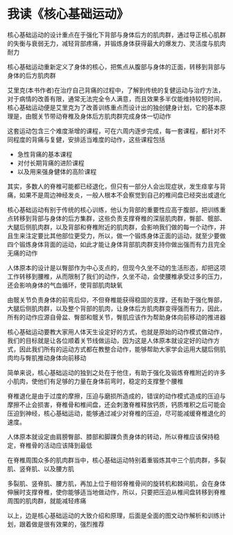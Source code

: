 # 我读《核心基础运动》

核心基础运动的设计重点在于强化下背部与身体后方的肌肉群，通过导正核心肌群的失衡与衰弱无力，减轻背部疼痛，并锻炼身体获得最大的爆发力、灵活度与肌肉耐力

核心基础运动重新定义了身体的核心，把焦点从腹部与身体的正面，转移到背部与身体的后方肌肉群

艾里克(本书作者)在治疗自己背痛的过程中，了解到传统的复健运动与治疗方法，对于病情的改善有限，通常无法完全令人满意，而且效果多半仅能维持较短时间，核心基础运动便是艾里克为了改善训练重点而设计出的独创健身计划，它的基本原理是，由髋关节带动脊椎及身体后方肌肉群完成身体一切动作

这套运动包含三个难度渐增的课程，可在六周内逐步完成，每一套课程，都针对不同程度的背痛与复健，安排适当难度的动作，这些课程包括

* 急性背痛的基本课程
* 对付长期背痛的进阶课程
* 以及用来强身健体的高阶课程

其实，多数人的脊椎可能都已经退化，但只有一部分人会出现症状，发生痉挛与背痛，如果不是周边神经发炎，一般人根本不会察觉到自己的椎间盘已经突出或退化

核心基础运动有别于传统的核心训练，他认为背部的重要性应高于腹部，把训练重点转移到背部与身体的后方集群，这些负责支撑脊椎的深层肌肉群，臀部、髋部、大腿后侧肌肉群，以及背部和脊椎附近的肌肉群，会影响我们做的每一个动作，并且生来注定要比其他部位更受力，所以，做一个锻炼身体正面的运动，就至少要做四个锻炼身体背面的运动，如此才能让身体背部肌肉群支持你做出强而有力且完全无痛的动作

人体原本的设计是以臀部作为中心支点的，但现今久坐不动的生活形态，却把这项工作转移到腰椎，从而限制了我们的动作，久坐不动，会使腰椎承受过多的压力，还会影响身体的气血循环，使背部肌肉缺氧

由髋关节负责身体的前弯后仰，不但脊椎能获得稳固的支撑，还有助于强化臀部，大腿后侧肌肉群，以及整个背部的肌肉，让身体后方肌肉群变得强而有力，因此，所有的动作应源自骨盆、臀部和髋关节，臀肌应该作为帮助身体向前移动的推进器

核心基础运动要教大家用人体天生设定好的方式，也就是原始的动作模式做动作，我们的目标就是让各位顺着关节线做运动，因为这是人体原本就设定好的动作方式，因此我们所有的运动方式都在教整合动作，能够帮助大家学会运用大腿后侧肌肉均与臀肌推动身体向前移动

简单来说，核心基础运动的独到之处在于他住，有助于强化及锻炼脊椎附近的许多小肌肉，使他们有足够的力量在身体前弯时，稳定的支撑整个腰椎

脊椎退化是由于过度的摩擦，压迫与磨损所造成的，错误的动作模式造成的压迫与摩擦不止会损害，脊椎骨和椎间盘，还会刺激脊椎释放钙质，钙质堆积之后可能会压迫到神经，核心基础运动，能够通过减少对脊椎的压迫，尽可能减缓脊椎退化的速度。

人体原本就设定由肩膀臀部、膝部和脚踝负责身体的转动，所以脊椎应该保持稳定，脊椎骨的活动应该降到最低

在脊椎周围众多的肌肉群当中，核心基础运动特别着重锻炼其中三个肌肉群，多裂肌、竖脊肌、以及腰方肌

多裂肌、竖脊肌、腰方肌，再加上位于相邻脊椎骨间的旋转机和棘间肌，会在身体伸展时支撑脊椎，使你能够适当地做动作，所以，只要把压迫从椎间盘转移到脊椎周围的肌肉群，就能减轻疼痛

以上，边是核心基础运动的大致介绍和原理，后面是全面的图文动作解析和训练计划，跟着做是很有效果的，强烈推荐


